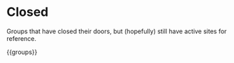 # Closed

Groups that have closed their doors, but (hopefully) still have active sites for reference.

{{groups}}
